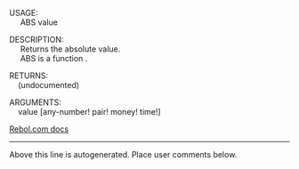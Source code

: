 USAGE:  
&nbsp;&nbsp;&nbsp;&nbsp;&nbsp;ABS&nbsp;value&nbsp;  
  
DESCRIPTION:  
&nbsp;&nbsp;&nbsp;&nbsp;&nbsp;Returns&nbsp;the&nbsp;absolute&nbsp;value.  
&nbsp;&nbsp;&nbsp;&nbsp;&nbsp;ABS&nbsp;is&nbsp;a&nbsp;function&nbsp;.  
  
RETURNS:  
&nbsp;&nbsp;&nbsp;&nbsp;(undocumented)  
  
ARGUMENTS:  
&nbsp;&nbsp;&nbsp;&nbsp;value&nbsp;[any-number!&nbsp;pair!&nbsp;money!&nbsp;time!]  

[Rebol.com docs](http://www.rebol.com/r3/docs/functions/abs.html)
___
Above this line is autogenerated. Place user comments below.